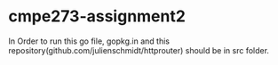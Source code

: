 # cmpe273-assignment2
In Order to run this go file, gopkg.in and this repository(github.com/julienschmidt/httprouter) should be in src folder.
